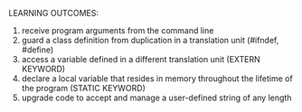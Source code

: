 LEARNING OUTCOMES:

1) receive program arguments from the command line
2) guard a class definition from duplication in a translation unit (#ifndef, #define)
3) access a variable defined in a different translation unit (EXTERN KEYWORD)
4) declare a local variable that resides in memory throughout the lifetime of the program (STATIC KEYWORD)
5) upgrade code to accept and manage a user-defined string of any length




